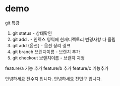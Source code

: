 # demo
git 특강

1. git status - 상태확인
2. git add . - 인덱스 영역에 현재디렉토리 변경사항 다 올림
3. git add {옵션} - 옵션 정리 링크
4. git branch 브랜치이름 - 브랜치 추가
5. git checkout 브랜치이름 - 브랜치 지정

feature/a 기능 추가
feature/b 추가 
feature/c 기능추가


안녕하세요 전수지 입니다.
안녕하세요 진민구 입니다.

